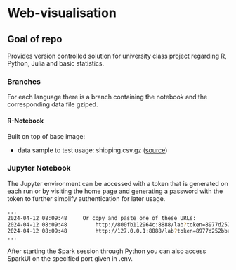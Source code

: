 # Web-visualisation

## Goal of repo
Provides version controlled solution for university class project regarding R, Python, Julia and basic statistics.

### Branches
For each language there is a branch containing the notebook and the corresponding data file gziped.

#### R-Notebook
Built on top of base image:
- data sample to test usage: shipping.csv.gz ([source](https://www.kaggle.com/datasets/nayanack/shipping/code "Shipping dataset"))

### Jupyter Notebook

The Jupyter environment can be accessed with a token that is generated on each run or by visiting the home page and generating a password with the token to further simplify authentication for later usage.

```bash
...
2024-04-12 08:09:48     Or copy and paste one of these URLs:
2024-04-12 08:09:48         http://800fb112964c:8888/lab?token=8977d252bba2b66cb6ecbf2ee900268c7f9c38a53ff96e2c
2024-04-12 08:09:48         http://127.0.0.1:8888/lab?token=8977d252bba2b66cb6ecbf2ee900268c7f9c38a53ff96e2c
...
```

After starting the Spark session through Python you can also access SparkUI on the specified port given in .env.